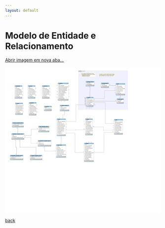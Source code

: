```yaml
---
layout: default
---
```


# Modelo de Entidade e Relacionamento

[Abrir imagem em nova aba...](../assets/images/SIGEPLANE-MER-1.0.svg)

![Alt text](../assets/images/SIGEPLANE-MER-1.0.svg)

[back](./)
